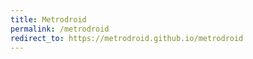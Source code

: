```yaml
---
title: Metrodroid
permalink: /metrodroid
redirect_to: https://metrodroid.github.io/metrodroid
---
```

